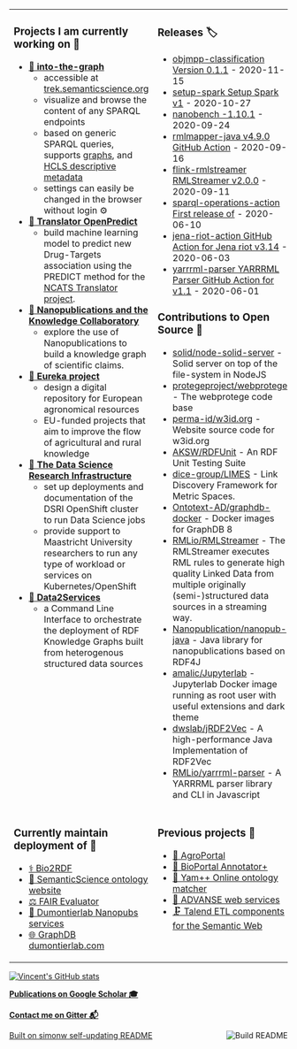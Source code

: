 <table><tr><td valign="top" width="50%">

### Projects I am currently working on 📂
* [**🧭 into-the-graph**](https://github.com/MaastrichtU-IDS/into-the-graph)
  * accessible at [trek.semanticscience.org](https://trek.semanticscience.org)
  * visualize and browse the content of any SPARQL endpoints
  * based on generic SPARQL queries, supports [graphs](https://www.w3.org/TR/sparql11-query/#unnamedGraph), and [HCLS descriptive metadata](https://www.w3.org/TR/hcls-dataset/)
  * settings can easily be changed in the browser without login ⚙️
* [**🔮 Translator OpenPredict**](https://maastrichtu-ids.github.io/translator-openpredict/)    
  * build machine learning model to predict new Drug-Targets association using the PREDICT method for the [NCATS Translator project](https://ncats.nih.gov/translator).
* [**🔬 Nanopublications and the Knowledge Collaboratory**](http://nanopub.org/wordpress/)
  * explore the use of Nanopublications to build a knowledge graph of scientific claims.
* [**🚜 Eureka project**](https://h2020eureka.eu/about)
  * design a digital repository for European agronomical resources
  * EU-funded projects that aim to improve the flow of agricultural and rural knowledge
* **[🔭 The Data Science Research Infrastructure](https://maastrichtu-ids.github.io/dsri-documentation/)**
  * set up deployments and documentation of the DSRI OpenShift cluster to run Data Science jobs
  * provide support to Maastricht University researchers to run any type of workload or services on Kubernetes/OpenShift
* **[🐳 Data2Services](https://d2s.semanticscience.org)**
  * a Command Line Interface to orchestrate the deployment of RDF Knowledge Graphs built from heterogenous structured data sources

</td><td valign="top" width="50%">

### Releases 🏷️
<!-- recent_releases starts -->
* [objmpp-classification Version 0.1.1](https://github.com/JEmonet67/objmpp-classification/releases/tag/0.1.1) - 2020-11-15
* [setup-spark Setup Spark v1](https://github.com/vemonet/setup-spark/releases/tag/v1) - 2020-10-27
* [nanobench -1.10.1](https://github.com/vemonet/nanobench/releases/tag/v1.10.1) - 2020-09-24
* [rmlmapper-java v4.9.0 GitHub Action](https://github.com/vemonet/rmlmapper-java/releases/tag/v4.9.0) - 2020-09-16
* [flink-rmlstreamer RMLStreamer v2.0.0](https://github.com/vemonet/flink-rmlstreamer/releases/tag/v2.0.0) - 2020-09-11
* [sparql-operations-action First release of](https://github.com/vemonet/sparql-operations-action/releases/tag/v1) - 2020-06-10
* [jena-riot-action GitHub Action for Jena riot v3.14](https://github.com/vemonet/jena-riot-action/releases/tag/v3.14) - 2020-06-03
* [yarrrml-parser YARRRML Parser GitHub Action for v1.1](https://github.com/vemonet/yarrrml-parser/releases/tag/v1.1) - 2020-06-01
<!-- recent_releases ends -->
<!-- See [all releases](https://github.com/vemonet/vemonet/blob/main/releases.md) -->

### Contributions to Open Source 🧞
<!-- contributions starts -->
* [solid/node-solid-server](https://github.com/solid/node-solid-server) - Solid server on top of the file-system in NodeJS
* [protegeproject/webprotege](https://github.com/protegeproject/webprotege) - The webprotege code base
* [perma-id/w3id.org](https://github.com/perma-id/w3id.org) - Website source code for w3id.org
* [AKSW/RDFUnit](https://github.com/AKSW/RDFUnit) - An RDF Unit Testing Suite
* [dice-group/LIMES](https://github.com/dice-group/LIMES) - Link Discovery Framework for Metric Spaces.
* [Ontotext-AD/graphdb-docker](https://github.com/Ontotext-AD/graphdb-docker) - Docker images for GraphDB 8
* [RMLio/RMLStreamer](https://github.com/RMLio/RMLStreamer) - The RMLStreamer executes RML rules to generate high quality Linked Data from multiple originally (semi-)structured data sources in a streaming way.
* [Nanopublication/nanopub-java](https://github.com/Nanopublication/nanopub-java) - Java library for nanopublications based on RDF4J
* [amalic/Jupyterlab](https://github.com/amalic/Jupyterlab) - Jupyterlab Docker image running as root user with useful extensions and dark theme
* [dwslab/jRDF2Vec](https://github.com/dwslab/jRDF2Vec) - A high-performance Java Implementation of RDF2Vec
* [RMLio/yarrrml-parser](https://github.com/RMLio/yarrrml-parser) - A YARRRML parser library and CLI in Javascript
<!-- contributions ends -->

</td></tr>

<tr><td valign="top" width="50%">

### Currently maintain deployment of 🚀
* [⚕️ Bio2RDF](https://bio2rdf.org/)
* [🔗 SemanticScience ontology website](https://semanticscience.org)
* [⚖️ FAIR Evaluator](https://fair-evaluator.semanticscience.org/FAIR_Evaluator/)
* [🔬 Dumontierlab Nanopubs services](http://grlc.np.dumontierlab.com/api/local/local/)
* [🌐 GraphDB dumontierlab.com](https://graphdb.dumontierlab.com/)


</td><td valign="top" width="50%">

### Previous projects 📜
* [🌾 AgroPortal](http://agroportal.lirmm.fr/)
* [📝 BioPortal Annotator+](https://bioportal.bioontology.org/annotatorplus)
* [🎯 Yam++ Online ontology matcher](http://yamplusplus.lirmm.fr/)
* [🐧 ADVANSE web services](http://advanse.lirmm.fr)
* [🗜️ Talend ETL components for the Semantic Web](https://github.com/vemonet/talend4sw)

</td></tr></table>



[![Vincent's GitHub stats](https://github-readme-stats.vercel.app/api?username=vemonet&show_icons=true)](https://github.com/anuraghazra/github-readme-stats)

[**Publications on Google Scholar 🎓**](https://scholar.google.com/citations?hl=en&user=G59f3woAAAAJ&sortby=pubdate)

[**Contact me on Gitter 📬**](https://gitter.im/vemonet)


<a href="https://github.com/vemonet/vemonet/actions"><img src="https://github.com/vemonet/vemonet/workflows/Build%20README/badge.svg" align="right" alt="Build README"></a> <a href="https://simonwillison.net/2020/Jul/10/self-updating-profile-readme/">Built on simonw self-updating README</a>


<!--
Personal stats API (not working):
[![Vincent's GitHub stats](https://github-readme-stats-sage.vercel.app/api?username=vemonet&show_icons=true)](https://github.com/anuraghazra/github-readme-stats)

Create table:
<table><tr><td valign="top">
1st column
</td><td valign="top">
2nd column
</td></tr></table>

- 🔭 I’m currently working on ...
- 🌱 I’m currently learning ...
- 👯 I’m looking to collaborate on ...
- 🤔 I’m looking for help with ...
- 💬 Ask me about ...
- 📫 How to reach me: ...
- 😄 Pronouns: ...
- ⚡ Fun fact: ...
-->
